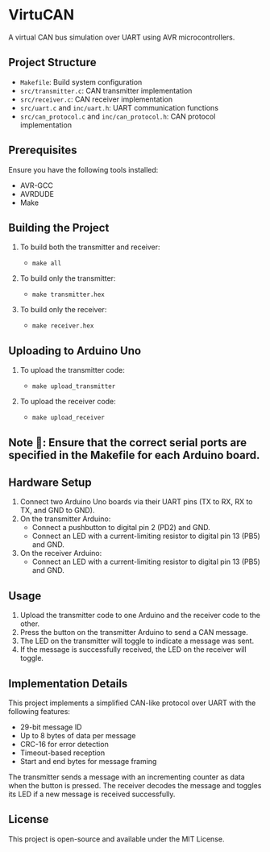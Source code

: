 # VirtuCAN
A virtual CAN bus simulation over UART using AVR microcontrollers.

## Project Structure

- `Makefile`: Build system configuration
- `src/transmitter.c`: CAN transmitter implementation
- `src/receiver.c`: CAN receiver implementation
- `src/uart.c` and `inc/uart.h`: UART communication functions
- `src/can_protocol.c` and `inc/can_protocol.h`: CAN protocol implementation
## Prerequisites

Ensure you have the following tools installed:

- AVR-GCC
- AVRDUDE
- Make

## Building the Project

1. To build both the transmitter and receiver:
    - `make all`

2. To build only the transmitter:
    - `make transmitter.hex`

3. To build only the receiver:
    - `make receiver.hex`

## Uploading to Arduino Uno

1. To upload the transmitter code:
    - `make upload_transmitter`

2. To upload the receiver code:
    - `make upload_receiver`

## Note 📝: Ensure that the correct serial ports are specified in the Makefile for each Arduino board.

## Hardware Setup

1. Connect two Arduino Uno boards via their UART pins (TX to RX, RX to TX, and GND to GND).
2. On the transmitter Arduino:
   - Connect a pushbutton to digital pin 2 (PD2) and GND.
   - Connect an LED with a current-limiting resistor to digital pin 13 (PB5) and GND.
3. On the receiver Arduino:
   - Connect an LED with a current-limiting resistor to digital pin 13 (PB5) and GND.

## Usage

1. Upload the transmitter code to one Arduino and the receiver code to the other.
2. Press the button on the transmitter Arduino to send a CAN message.
3. The LED on the transmitter will toggle to indicate a message was sent.
4. If the message is successfully received, the LED on the receiver will toggle.

## Implementation Details

This project implements a simplified CAN-like protocol over UART with the following features:

- 29-bit message ID
- Up to 8 bytes of data per message
- CRC-16 for error detection
- Timeout-based reception
- Start and end bytes for message framing

The transmitter sends a message with an incrementing counter as data when the button is pressed. The receiver decodes the message and toggles its LED if a new message is received successfully.

## License

This project is open-source and available under the MIT License.

